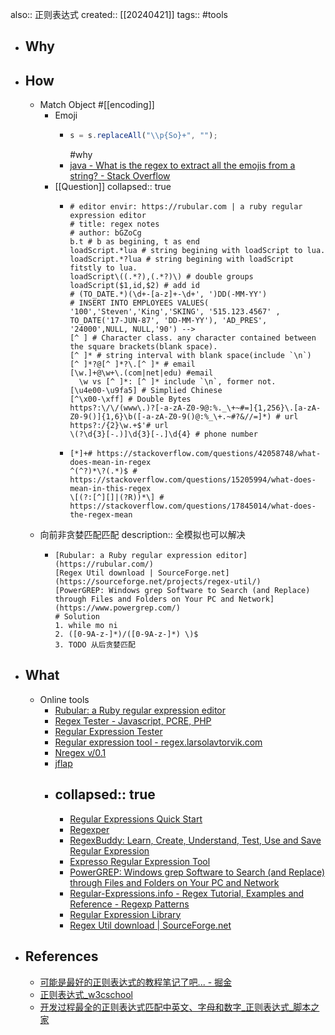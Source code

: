 also:: 正则表达式
created:: [[20240421]]
tags:: #tools

- ## Why
- ## How
  - Match Object #[[encoding]]
    - Emoji
      - ```javascript
        s = s.replaceAll("\\p{So}+", "");
        ```
        \#why
      - [java - What is the regex to extract all the emojis from a string? - Stack Overflow](https://stackoverflow.com/questions/24840667/what-is-the-regex-to-extract-all-the-emojis-from-a-string)
    - [[Question]]
      collapsed:: true
      - ```
        # editor envir: https://rubular.com | a ruby regular expression editor
        # title: regex notes
        # author: bGZoCg
        b.t # b as begining, t as end
        loadScript.*lua # string begining with loadScript to lua.
        loadScript.*?lua # string begining with loadScript fitstly to lua.
        loadScript\((.*?),(.*?)\) # double groups
        loadScript($1,id,$2) # add id
        # (TO_DATE.*)(\d+-[a-z]+-\d+', ')DD(-MM-YY')
        # INSERT INTO EMPLOYEES VALUES( '100','Steven','King','SKING', '515.123.4567' , TO_DATE('17-JUN-87', 'DD-MM-YY'), 'AD_PRES', '24000',NULL, NULL,'90') -->
        [^ ] # Character class. any character contained between the square brackets(blank space).
        [^ ]* # string interval with blank space(include `\n`)
        [^ ]*?@[^ ]*?\.[^ ]* # email
        [\w.]+@\w+\.(com|net|edu) #email
          \w vs [^ ]*: [^ ]* include `\n`, former not.
        [\u4e00-\u9fa5] # Simplied Chinese
        [^\x00-\xff] # Double Bytes
        https?:\/\/(www\.)?[-a-zA-Z0-9@:%._\+~#=]{1,256}\.[a-zA-Z0-9()]{1,6}\b([-a-zA-Z0-9()@:%_\+.~#?&//=]*) # url
        https?:/{2}\w.+$'# url
        \(?\d{3}[-.)]\d{3}[-.]\d{4} # phone number
        ```
      - ```
        [*]+# https://stackoverflow.com/questions/42058748/what-does-mean-in-regex
        ^(^?)*\?(.*)$ # https://stackoverflow.com/questions/15205994/what-does-mean-in-this-regex
        \[(?:[^][]|(?R))*\] # https://stackoverflow.com/questions/17845014/what-does-the-regex-mean
        ```
  - 向前非贪婪匹配匹配
    description:: 全模拟也可以解决
    - ```
      [Rubular: a Ruby regular expression editor](https://rubular.com/)
      [Regex Util download | SourceForge.net](https://sourceforge.net/projects/regex-util/)
      [PowerGREP: Windows grep Software to Search (and Replace) through Files and Folders on Your PC and Network](https://www.powergrep.com/)
      # Solution
      1. while mo ni
      2. ([0-9A-z-]*)/([0-9A-z-]*) \)$
      3. TODO 从后贪婪匹配
      ```
- ## What
  - Online tools
    - [Rubular: a Ruby regular expression editor](https://rubular.com/)
    - [Regex Tester - Javascript, PCRE, PHP](https://www.regexpal.com/)
    - [Regular Expression Tester](http://myregexp.com/)
    - [Regular expression tool - regex.larsolavtorvik.com](http://regex.larsolavtorvik.com/)
    - [Nregex v/0.1](http://nregex.com/)
    - [jflap](https://www2.cs.duke.edu/csed/jflap/)
    - collapsed:: true
      ---
      - [Regular Expressions Quick Start](https://www.regular-expressions.info/quickstart.html)
      - [Regexper](https://regexper.com/)
      - [RegexBuddy: Learn, Create, Understand, Test, Use and Save Regular Expression](https://www.regexbuddy.com/)
      - [Expresso Regular Expression Tool](https://ultrapico.com/Expresso.htm)
      - [PowerGREP: Windows grep Software to Search (and Replace) through Files and Folders on Your PC and Network](https://www.powergrep.com/)
      - [Regular-Expressions.info - Regex Tutorial, Examples and Reference - Regexp Patterns](https://www.regular-expressions.info/)
      - [Regular Expression Library](https://www.regexlib.com)
      - [Regex Util download | SourceForge.net](https://sourceforge.net/projects/regex-util/)
- ## References
  - [可能是最好的正则表达式的教程笔记了吧... - 掘金](https://juejin.cn/post/6844903648309297166)
  - [正则表达式_w3cschool](https://www.w3cschool.cn/regexp/)
  - [开发过程最全的正则表达式匹配中英文、字母和数字_正则表达式_脚本之家](https://www.jb51.net/article/161544.htm)